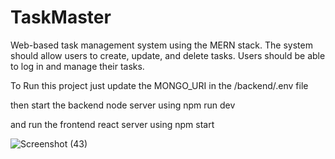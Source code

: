 # TaskMaster
Web-based task management system using the MERN stack. The system should allow users to create, update, and delete tasks. Users should be able to log in and manage their tasks.

To Run this project just update the MONGO_URI in the /backend/.env file

then start the backend node server using npm run dev

and run the frontend react server using npm start

![Screenshot (43)](https://github.com/YashKhot17/TaskMaster/assets/108599182/568c402b-1b0d-4182-94b1-ff9533955a86)

